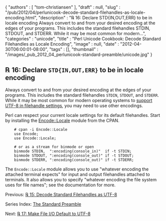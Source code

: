 {
   "authors" : [
      "tom-christiansen"
   ],
   "draft" : null,
   "slug" : "/pub/2012/04/perlunicook-decode-standard-filehandles-as-locale-encoding.html",
   "description" : "℞ 16: Declare STD{IN,OUT,ERR} to be in locale encoding Always convert to and from your desired encoding at the edges of your programs. This includes the standard filehandles STDIN, STDOUT, and STDERR. While it may be most common for modern...",
   "categories" : "unicode",
   "title" : "Perl Unicode Cookbook: Decode Standard Filehandles as Locale Encoding",
   "image" : null,
   "date" : "2012-04-30T06:00:01-08:00",
   "tags" : [],
   "thumbnail" : "/images/_pub_2012_04_perlunicook-standard-preamble/unicode.jpg"
}



℞ 16: Declare `STD{IN,OUT,ERR}` to be in locale encoding
--------------------------------------------------------

Always convert to and from your desired encoding at the edges of your programs. This includes the standard filehandles `STDIN`, `STDOUT`, and `STDERR`. While it may be most common for modern operating systems to [support UTF-8 in filehandle settings](/pub/2012/04/perlunicook-decode-standard-filehandles-as-utf-8.html), you may need to use other encodings.

Perl can respect your current locale settings for its default filehandles. Start by installing the [Encode::Locale](https://metacpan.org/pod/Encode::Locale) module from the CPAN.

        # cpan -i Encode::Locale
        use Encode;
        use Encode::Locale;

        # or as a stream for binmode or open
        binmode STDIN,  ":encoding(console_in)"  if -t STDIN;
        binmode STDOUT, ":encoding(console_out)" if -t STDOUT;
        binmode STDERR, ":encoding(console_out)" if -t STDERR;

The `Encode::Locale` module allows you to use "whatever encoding the attached terminal expects" for input and output filehandles attached to terminals. It also allows you to specify "whatever encoding the file system uses for file names"; see the documentation for more.

Previous: [℞ 15: Decode Standard Filehandles as UTF-8](/pub/2012/04/perlunicook-decode-standard-filehandles-as-utf-8.html)

Series Index: [The Standard Preamble](/pub/2012/04/perlunicook-standard-preamble.html)

Next: [℞ 17: Make File I/O Default to UTF-8](/pub/2012/05/perlunicook-make-file-io-default-to-utf-8.html)
